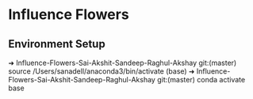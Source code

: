 # Influence Flowers

## Environment Setup

➜ Influence-Flowers-Sai-Akshit-Sandeep-Raghul-Akshay git:(master) source /Users/sanadell/anaconda3/bin/activate
(base) ➜ Influence-Flowers-Sai-Akshit-Sandeep-Raghul-Akshay git:(master) conda activate base
